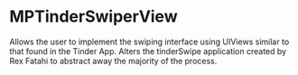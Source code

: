MPTinderSwiperView
==================

Allows the user to implement the swiping interface using UIViews similar to that found in the Tinder App. Alters the tinderSwipe application created by Rex Fatahi to abstract away the majority of the process. 
